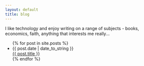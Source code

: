 ```yaml
---
layout: default
title: blog
---
```

<p class="large">I like technology and enjoy writing on a range of subjects - books, economics, faith, anything that interests me really...</p>

<ul class="posts">
  {% for post in site.posts %}
  <li><div class="date">{{ post.date | date_to_string }}</div><a href="{{ post.url }}">{{ post.title }}</a></li>
  {% endfor %}
</ul>